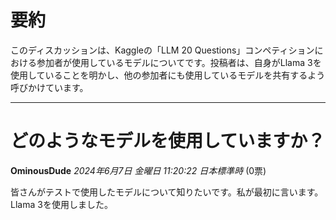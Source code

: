 # 要約 
このディスカッションは、Kaggleの「LLM 20 Questions」コンペティションにおける参加者が使用しているモデルについてです。投稿者は、自身がLlama 3を使用していることを明かし、他の参加者にも使用しているモデルを共有するよう呼びかけています。 


---
# どのようなモデルを使用していますか？
**OminousDude** *2024年6月7日 金曜日 11:20:22 日本標準時* (0票)

皆さんがテストで使用したモデルについて知りたいです。私が最初に言います。Llama 3を使用しました。 

